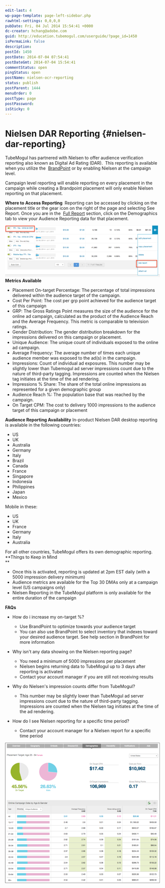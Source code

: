 ```yaml
---
edit-last: 4
wp-page-template: page-left-sidebar.php
rawhtml-settings: 0,0,0,0
pubDate: Fri, 04 Jul 2014 15:54:41 +0000
dc-creator: hchang@adobe.com
guid: http://education.tubemogul.com/userguide/?page_id=1450
isPermaLink: false
description: 
postId: 1450
postDate: 2014-07-04 07:54:41
postDateGmt: 2014-07-04 15:54:41
commentStatus: open
pingStatus: open
postName: nielsen-ocr-reporting
status: publish
postParent: 1444
menuOrder: 0
postType: page
postPassword: 
isSticky: 0
---
```


# Nielsen DAR Reporting {#nielsen-dar-reporting}

TubeMogul has partnered with Nielsen to offer audience verification reporting also known as Digital Ad&nbsp;Rating (DAR). &nbsp;This reporting is available when you utilize the&nbsp; [BrandPoint](../user-guide/planning/brandpoint.md)&nbsp;or by enabling Nielsen at the campaign level.

Campaign level reporting will enable reporting on every placement in the campaign while creating a Brandpoint placement will only enable Nielsen reporting on that placement.

**Where to Access Reporting&nbsp;**
Reporting can be accessed by clicking on the placement title or the gear icon on the right of the page and selecting See Report. Once you are in the&nbsp; [Full Report](campaign-reporting/full-report.md)&nbsp;section, click on the Demographics tab to view your Audience Reporting data for that placement.

[ ![GRP reporting](assets/grp-reporting.png)](assets/grp-reporting.png)
**Metrics Available**

* Placement On-target Percentage:&nbsp;The percentage of total impressions delivered within the audience target of the campaign.
* Cost Per Point: The cost per grp point achieved for the audience target of this campaign
* GRP:&nbsp;The Gross Ratings Point measures the size of the audience for the online ad campaign, calculated as the product of the Audience Reach and the Average Frequency. This metric is comparable to television ratings.
* Gender Distribution: The gender distribution breakdown for the impressions delivered on this campaign or placement.
* Unique Audience:&nbsp;The unique count of individuals exposed to the online ad campaign.
* Average Frequency:&nbsp;The average number of times each unique audience member was exposed to the ad(s) in the campaign.
* Impressions:&nbsp;Count of individual ad exposures. This number may be slightly lower than Tubemogul ad server impressions count due to the nature of third-party tagging. Impressions are counted when the Nielsen tag initiates at the time of the ad rendering.
* Impressions % Share:&nbsp;The share of the total online impressions as represented for a given demographic group
* Audience Reach %:&nbsp;The population base that was reached by the campaign.
* On Target CPM: The cost to delivery 1000 impressions to the audience target of this campaign or placement

**Audience Reporting Availability**
In-product Nielsen DAR desktop reporting is available in the following countries:

* US
* UK
* Australia
* Germany
* Italy
* Brazil
* Canada
* France
* Singapore
* Indonesia
* Philippines
* Japan
* Mexico

Mobile in these:

* US
* UK
* France
* Germany
* Italy
* Australia

For all other countries, TubeMogul offers its own demographic reporting.
**Things to Keep in Mind   
**

* Once this is activated, reporting is updated at 2pm EST daily (with a 5000 impression delivery minimum)
* Audience metrics are available for the Top 30 DMAs only at a campaign level (US campaigns only)
* Nielsen Reporting in the TubeMogul platform is only available for the entire duration of the campaign

**FAQs**

* How do i increase my on-target %?

    * Use BrandPoint to optimize towards your audience target
    * You can also use BrandPoint to select inventory that indexes toward your desired audience target. See help section in BrandPoint for more information

* Why isn't any data showing on the Nielsen reporting page?

    * You need a minimum of 5000 impressions per placement
    * Nielsen begins returning data to TubeMogul up to 3 days after reporting is activated
    * Contact your account manager if you are still not receiving results

* Why do Nielsen's impression counts differ from TubeMogul?

    * This number may be slightly lower than TubeMogul ad server impressions count due to the nature of third-party tagging. Impressions are counted when the Nielsen tag initiates at the time of the ad rendering.

* How do I see Nielsen reporting for a specific time period?

    * Contact your account manager for a Nielsen report for a specific time period

[ ![ndar](assets/ndar.png)](assets/ndar.png) 